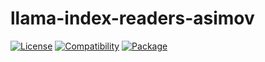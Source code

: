 # llama-index-readers-asimov

[![License](https://img.shields.io/badge/license-Public%20Domain-blue.svg)](https://unlicense.org)
[![Compatibility](https://img.shields.io/python/required-version-toml?tomlFilePath=https%3A%2F%2Fraw.githubusercontent.com%2Fasimov-platform%2Fllama-index-asimov%2Frefs%2Fheads%2Fmaster%2Fllama-index-readers-asimov%2Fpyproject.toml)](https://pypi.python.org/pypi/llama-index-readers-asimov)
[![Package](https://img.shields.io/pypi/v/llama-index-readers-asimov.svg)](https://pypi.python.org/pypi/llama-index-readers-asimov)
